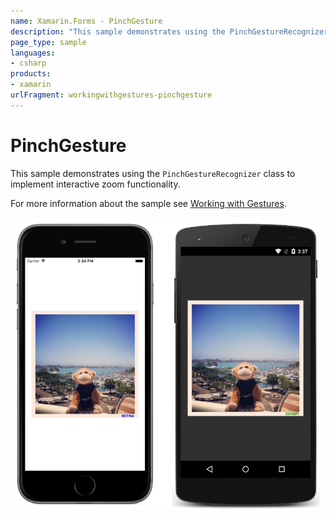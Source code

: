 ```yaml
---
name: Xamarin.Forms - PinchGesture
description: "This sample demonstrates using the PinchGestureRecognizer class to implement interactive zoom functionality."
page_type: sample
languages:
- csharp
products:
- xamarin
urlFragment: workingwithgestures-pinchgesture
---
```

# PinchGesture

This sample demonstrates using the `PinchGestureRecognizer` class to implement interactive zoom functionality.

For more information about the sample see [Working with Gestures](https://docs.microsoft.com/xamarin/xamarin-forms/app-fundamentals/gestures/pinch).

![PinchGesture application screenshot](Screenshots/01All.png "PinchGesture application screenshot")


